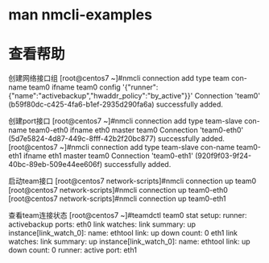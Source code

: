 
# man nmcli-examples

# 查看帮助

创建网络接口组
[root@centos7 ~]#nmcli connection add type team con-name team0 ifname team0 config '{"runner":{"name":"activebackup","hwaddr_policy":"by_active"}}'
Connection 'team0' (b59f80dc-c425-4fa6-b1ef-2935d290fa6a) successfully added.

创建port接口
[root@centos7 ~]#nmcli connection add type team-slave con-name team0-eth0 ifname eth0 master team0 
Connection 'team0-eth0' (5d7e5824-4d87-449c-8fff-42b2f20bc877) successfully added.
[root@centos7 ~]#nmcli connection add type team-slave con-name team0-eth1 ifname eth1 master team0 
Connection 'team0-eth1' (920f9f03-9f24-40bc-89eb-509e44ee606f) successfully added.

启动team接口
[root@centos7 network-scripts]#nmcli connection up team0 
[root@centos7 network-scripts]#nmcli connection up team0-eth0
[root@centos7 network-scripts]#nmcli connection up team0-eth1

查看team连接状态
[root@centos7 ~]#teamdctl team0 stat
setup:
  runner: activebackup
ports:
  eth0
    link watches:
      link summary: up
      instance[link_watch_0]:
        name: ethtool
        link: up
        down count: 0
  eth1
    link watches:
      link summary: up
      instance[link_watch_0]:
        name: ethtool
        link: up
        down count: 0
runner:
  active port: eth1
